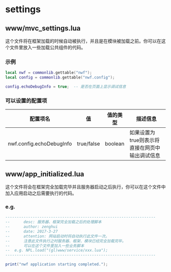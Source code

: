 # settings
## www/mvc_settings.lua
这个文件将在框架加载的时候自动被执行，并且是在模块被加载之前。你可以在这个文件里放入一些加载公共组件的代码。
### 示例
```lua
local nwf = commonlib.gettable("nwf");
local config = commonlib.gettable("nwf.config");

config.echoDebugInfo = true;  -- 是否在页面上显示调试信息
```
### 可以设置的配置项
| 配置项名           | 值 | 值的类型 | 描述信息 |
| ------------------- | ------------------ | ------------ |------------ |
| nwf.config.echoDebugInfo | true/false | boolean | 如果设置为true则表示将直接在网页中输出调试信息 |
## www/app_initialized.lua
这个文件将会在框架完全加载完毕并且服务器启动之后执行，你可以在这个文件中加入应用启动之后需要执行的代码。
### e.g.
```lua
------------------------------------------------------------------
--      desc: 服务器、框架完全加载之后的处理脚本
--      author: zenghui
--      date: 2017-3-27
--      attention: 网站启动时将自动执行此文件一次。
--      注意此文件执行之时服务器、框架、模块已经完全加载完毕。
--      可以在这个文件里加入一些业务脚本
--	e.g. NPL.load("(gl)www/service/xxx.lua");
------------------------------------------------------------------

print("nwf application starting completed.");
```
